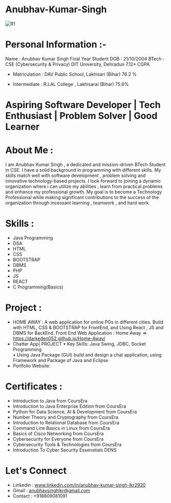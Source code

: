 # Anubhav-Kumar-Singh
![R1](https://github.com/user-attachments/assets/185d68cf-836e-4181-a465-76f3ad8fbc8a)



# Personal Information :-
Name : Anubhav Kumar Singh 
Final Year Student 
DOB : 21/10/2004
BTech : CSE (Cybersecurity & Privacy)
DIT University, Dehradun 
7.12* CGPA

* Matriculation :
  DAV Public School, Lakhisari (Bihar)
  76.2 %

* Intermediate :
  R.LAL College , Lakhisarai (Bihar)
  75.6%


# Aspiring Software Developer | Tech Enthusiast | Problem Solver | Good Learner

# About Me : 
I am Anubhav Kumar Singh , a dedicated and mission-driven BTech Student in CSE. I have a solid background in programming with different skills. My skills match well with software development , problem solving and innovative technology-based projects. I look forward to joining a dynamic organization where i can utilize my abilities , learn from practical problems and enhance my professional growth. My goal is to become a Technology Professional while making significant contributions to the success of the organization through incessant learning , teamwork , and hard work. 

# Skills :
* Java Programming
* DSA
* HTML
* CSS
* BOOTSTRAP
* DBMS
* PHP
* JS
* REACT
* C Programming(Basics)

# Project :
* HOME AWAY : A web application for online PGs in different cities. Build with HTML, CSS & BOOTSTRAP for FrontEnd, and Using React , JS and DBMS for BackEnd.
  Front End Web Application : Home Away =>  https://darkeden052.github.io/Home-Away/
*  Chatter App| PROJECT 
▪ Key Skills: Java Swing, JDBC, Socket Programming  
▪ Using Java Package (GUI) build and design a chat application, using 
  Framework and Package of Java and Eclipse 
* Portfolio Website:


# Certificates :
* Introduction to Java from CoursEra
* Introduction to Java Enterprise Edition from CoursEra
* Python for Data Science, AI & Development from CoursEra
* Number Theory and Cryptography from CoursEra
* Introduction to Relational Database from CoursEra
* Command Line Basics in Linux from CoursEra
* Basics of Cisco Networking from CoursEra
* Cybersecurity for Everyone from CoursEra
* Cybersecurity Tools & Technologies from CoursEra
* Introduction To Cyber Security Essenstials DENS

# Let's Connect
* Linkedin : www.linkedin.com/in/anubhav-kumar-singh-lkr2920
* Gmail : anubhavsinghlkr@gmail.com
* Contact : +918809081091
  

